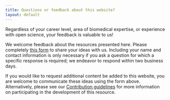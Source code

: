```yaml
---
title: Questions or feedback about this website?
layout: default
---
```


Regardless of your career level, area of biomedical expertise, 
or experience with open science,
your feedback is valuable to us!

We welcome feedback about the resources presented here.
Please completely [this form](https://forms.gle/K873pLfSXA8Hx3En6)
to share your ideas with us.
Including your name and contact information is only necessary if you ask a question for which a specific response is required;
we endeavor to respond within two business days.

If you would like to request additional content be added to this website,
you are welcome to communicate these ideas using the form above.
Alternatively, please see our [Contribution guidelines](/open-science/CONTRIBUTING)
for more information on participating in the development of this resource.
